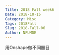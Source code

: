 ```yaml
---
Title: 2018 Fall week6
Date: 2018-10-15
Category: Misc
Tags: 2018Fall
Slug: 2018-Fall-06
Author: NFUMDE
---
```

<!-- PELICAN_END_SUMMARY -->
用Onshape做不同題目
